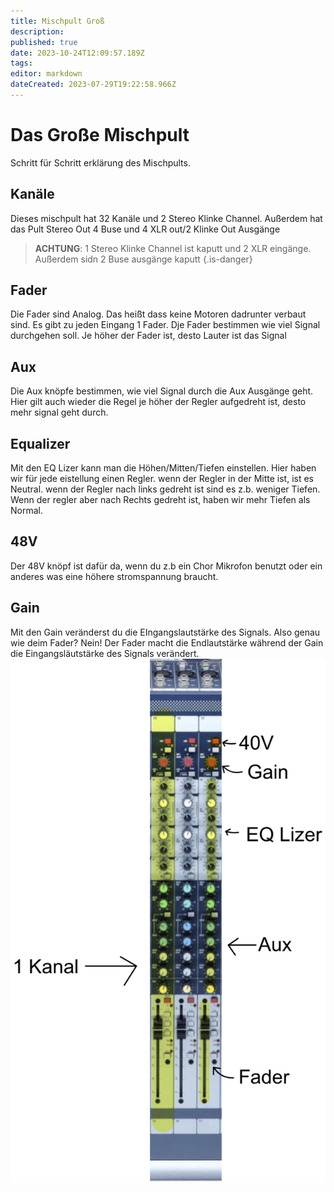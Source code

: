 ```yaml
---
title: Mischpult Groß
description: 
published: true
date: 2023-10-24T12:09:57.189Z
tags: 
editor: markdown
dateCreated: 2023-07-29T19:22:58.966Z
---
```


# Das Große Mischpult 

Schritt für Schritt erklärung des Mischpults.

## Kanäle

Dieses mischpult hat 32 Kanäle und 2 Stereo Klinke Channel.
Außerdem hat das Pult Stereo Out 4 Buse und 4 XLR out/2 Klinke Out Ausgänge

> **ACHTUNG**: 1 Stereo Klinke Channel ist kaputt und 2 XLR eingänge. Außerdem sidn 2 Buse ausgänge kaputt
{.is-danger}


## Fader

Die Fader sind Analog. Das heißt dass keine Motoren dadrunter verbaut sind. Es gibt zu jeden Eingang 1 Fader. Dje Fader bestimmen wie viel Signal durchgehen soll. Je höher der Fader ist, desto Lauter ist das Signal


## Aux 

Die Aux knöpfe bestimmen, wie viel Signal durch die Aux Ausgänge geht. Hier gilt auch wieder die Regel je höher der Regler aufgedreht ist, desto mehr signal geht durch. 


## Equalizer 

Mit den EQ Lizer kann man die Höhen/Mitten/Tiefen einstellen. Hier haben wir für jede eistellung einen Regler. wenn der Regler in der Mitte ist, ist es Neutral. wenn der Regler nach links gedreht ist sind es z.b. weniger Tiefen. Wenn der regler aber nach Rechts gedreht ist, haben wir mehr Tiefen als Normal.

## 48V

Der 48V knöpf ist dafür da, wenn du z.b ein Chor Mikrofon benutzt oder ein anderes was eine höhere stromspannung braucht. 

## Gain 

Mit den Gain veränderst du die EIngangslautstärke des Signals. Also genau wie deim Fader? Nein! Der Fader macht die Endlautstärke während der Gain die Eingangsläutstärke des Signals verändert.
![mischpult.jpeg](/bilder/mischpult.jpeg)

